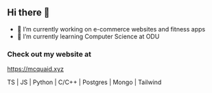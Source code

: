 ## Hi there 👋
- 🔭 I’m currently working on e-commerce websites and fitness apps
- 🌱 I’m currently learning Computer Science at ODU

### Check out my website at
https://mcquaid.xyz

TS | JS | Python | C/C++ | Postgres | Mongo | Tailwind
